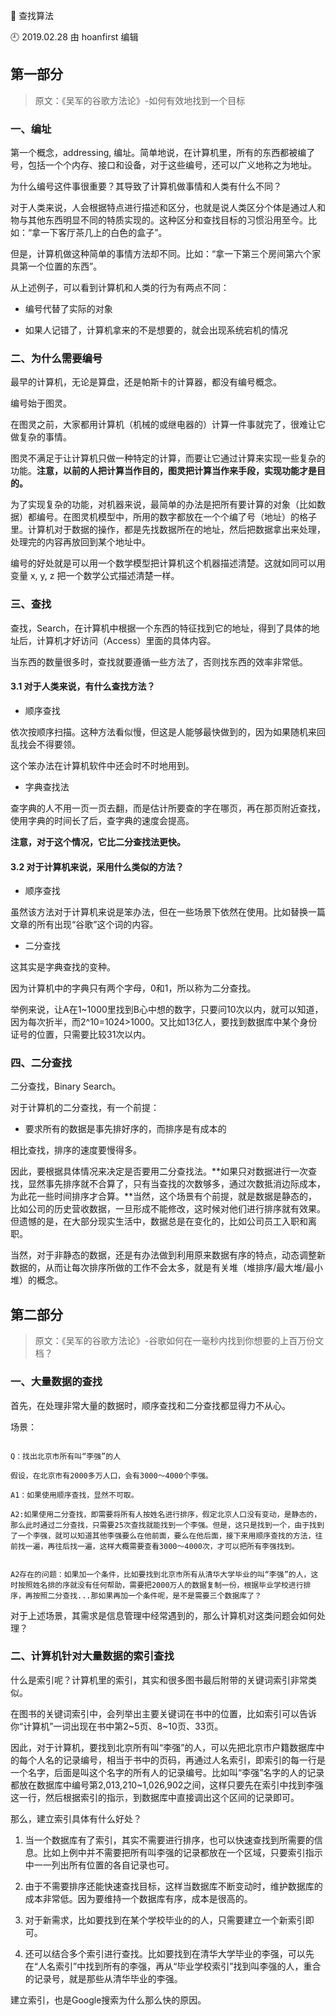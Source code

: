 🐾 查找算法

🕘 2019.02.28 由 hoanfirst 编辑


## 第一部分

> 原文：《吴军的谷歌方法论》-如何有效地找到一个目标


### 一、编址

第一个概念，addressing, 编址。简单地说，在计算机里，所有的东西都被编了号，包括一个个内存、接口和设备，对于这些编号，还可以广义地称之为地址。

为什么编号这件事很重要？其导致了计算机做事情和人类有什么不同？

对于人类来说，人会根据特点进行描述和区分，也就是说人类区分个体是通过人和物与其他东西明显不同的特质实现的。这种区分和查找目标的习惯沿用至今。比如：“拿一下客厅茶几上的白色的盒子”。

但是，计算机做这种简单的事情方法却不同。比如：“拿一下第三个房间第六个家具第一个位置的东西”。

从上述例子，可以看到计算机和人类的行为有两点不同：

- 编号代替了实际的对象

- 如果人记错了，计算机拿来的不是想要的，就会出现系统宕机的情况


### 二、为什么需要编号

最早的计算机，无论是算盘，还是帕斯卡的计算器，都没有编号概念。

编号始于图灵。

在图灵之前，大家都用计算机（机械的或继电器的）计算一件事就完了，很难让它做复杂的事情。

图灵不满足于让计算机只做一种特定的计算，而要让它通过计算来实现一些复杂的功能。**注意，以前的人把计算当作目的，图灵把计算当作来手段，实现功能才是目的。**

为了实现复杂的功能，对机器来说，最简单的办法是把所有要计算的对象（比如数据）都编号。在图灵机模型中，所用的数字都放在一个个编了号（地址）的格子里。计算机对于数据的操作，都是先找数据所在的地址，然后把数据拿出来处理，处理完的内容再放回到某个地址中。

编号的好处就是可以用一个数学模型把计算机这个机器描述清楚。这就如同可以用变量 x, y, z 把一个数学公式描述清楚一样。


### 三、查找

查找，Search，在计算机中根据一个东西的特征找到它的地址，得到了具体的地址后，计算机才好访问（Access）里面的具体内容。

当东西的数量很多时，查找就要遵循一些方法了，否则找东西的效率非常低。

#### 3.1 对于人类来说，有什么查找方法？

- 顺序查找

依次按顺序扫描。这种方法看似慢，但这是人能够最快做到的，因为如果随机来回乱找会不得要领。

这个笨办法在计算机软件中还会时不时地用到。

- 字典查找法

查字典的人不用一页一页去翻，而是估计所要查的字在哪页，再在那页附近查找，使用字典的时间长了后，查字典的速度会提高。

**注意，对于这个情况，它比二分查找法更快。**


#### 3.2 对于计算机来说，采用什么类似的方法？

- 顺序查找

虽然该方法对于计算机来说是笨办法，但在一些场景下依然在使用。比如替换一篇文章的所有出现“谷歌”这个词的内容。

- 二分查找

这其实是字典查找的变种。

因为计算机中的字典只有两个字母，0和1，所以称为二分查找。

举例来说，让A在1~1000里找到B心中想的数字，只要问10次以内，就可以知道，因为每次折半，而2^10=1024>1000。又比如13亿人，要找到数据库中某个身份证号的位置，只需要比较31次以内。


### 四、二分查找

二分查找，Binary Search。

对于计算机的二分查找，有一个前提：

- 要求所有的数据是事先排好序的，而排序是有成本的

相比查找，排序的速度要慢得多。

因此，要根据具体情况来决定是否要用二分查找法。**如果只对数据进行一次查找，显然事先排序就不合算了，只有当查找的次数够多，通过次数抵消边际成本，为此花一些时间排序才合算。**当然，这个场景有个前提，就是数据是静态的，比如公司的历史营收数据，一旦形成不能修改，这时候对他们进行排序就有效果。但遗憾的是，在大部分现实生活中，数据总是在变化的，比如公司员工入职和离职。

当然，对于非静态的数据，还是有办法做到利用原来数据有序的特点，动态调整新数据的，从而让每次排序所做的工作不会太多，就是有关堆（堆排序/最大堆/最小堆）的概念。


## 第二部分

> 原文：《吴军的谷歌方法论》-谷歌如何在一毫秒内找到你想要的上百万份文档？


### 一、大量数据的查找

首先，在处理非常大量的数据时，顺序查找和二分查找都显得力不从心。

场景：

```

Q：找出北京市所有叫“李强”的人

假设，在北京市有2000多万人口，会有3000～4000个李强。

A1：如果使用顺序查找，显然不可取。

A2:如果使用二分查找，即需要将所有人按姓名进行排序，假定北京人口没有变动，是静态的，那么此时通过二分查找，只需要25次查找就能找到一个李强。但是，这只是找到一个，由于找到了一个李强，就可以知道其他李强要么在他前面，要么在他后面，接下来用顺序查找的方法，往前找一遍，再往后找一遍，这样大概需要查看3000～4000次，才可以把所有李强找到。


A2存在的问题：如果加一个条件，比如要找到北京市所有从清华大学毕业的叫“李强”的人，这时按照姓名排的序就没有任何帮助，需要把2000万人的数据复制一份，根据毕业学校进行排序，再按照二分查找...那如果再加一个条件呢，是不是需要三个数据库了？

```

对于上述场景，其需求是信息管理中经常遇到的，那么计算机对这类问题会如何处理？


### 二、计算机针对大量数据的索引查找

什么是索引呢？计算机里的索引，其实和很多图书最后附带的关键词索引非常类似。

在图书的关键词索引中，会列举出主要关键词在书中的位置，比如索引可以告诉你“计算机”一词出现在书中第2~5页、8~10页、33页。

因此，对于计算机，要找到北京所有叫“李强”的人，可以先把北京市户籍数据库中的每个人名的记录编号，相当于书中的页码，再通过人名索引，即索引的每一行是一个名字，后面是叫这个名字的所有人的记录编号。比如叫“李强”名字的人的记录都放在数据库中编号第2,013,210~1,026,902之间，这样只要先在索引中找到李强这一行，然后根据索引的指示，到数据库中直接调出这个区间的记录即可。

那么，建立索引具体有什么好处？

1. 当一个数据库有了索引，其实不需要进行排序，也可以快速查找到所需要的信息。比如上例中并不需要把所有叫李强的记录都放在一个区域，只要索引指示中一一列出所有位置的各自记录也可。

2. 由于不需要排序还能快速查找目标，这样当数据库不断变动时，维护数据库的成本非常低。因为要维持一个数据库有序，成本是很高的。

3. 对于新需求，比如要找到在某个学校毕业的的人，只需要建立一个新索引即可。

4. 还可以结合多个索引进行查找。比如要找到在清华大学毕业的李强，可以先在“人名索引”中找到所有的李强，再从“毕业学校索引”找到叫李强的人，重合的记录号，就是那些从清华毕业的李强。


建立索引，也是Google搜索为什么那么快的原因。
